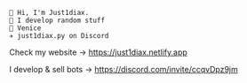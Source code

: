 ```
👋 Hi, I'm Just1diax.
🎳 I develop random stuff
📍 Venice
✈️ just1diax.py on Discord
```
Check my website -> https://just1diax.netlify.app

I develop & sell bots -> https://discord.com/invite/ccqvDpz9jm
